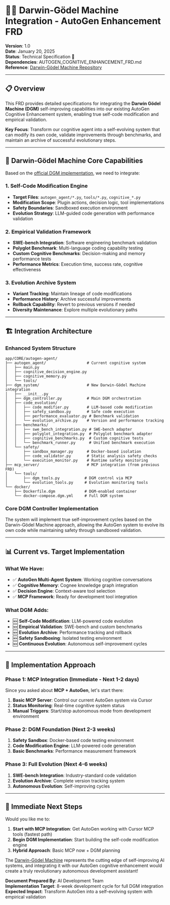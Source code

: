 # 🧬🤖 Darwin-Gödel Machine Integration - AutoGen Enhancement FRD

**Version**: 1.0  
**Date**: January 20, 2025  
**Status**: Technical Specification 🔧  
**Dependencies**: AUTOGEN_COGNITIVE_ENHANCEMENT_FRD.md  
**Reference**: [Darwin-Gödel Machine Repository](https://github.com/jennyzzt/dgm)

---

## 📋 Overview

This FRD provides detailed specifications for integrating the **Darwin Gödel Machine (DGM)** self-improving capabilities into our existing AutoGen Cognitive Enhancement system, enabling true self-code modification and empirical validation.

**Key Focus**: Transform our cognitive agent into a self-evolving system that can modify its own code, validate improvements through benchmarks, and maintain an archive of successful evolutionary steps.

---

## 🎯 Darwin-Gödel Machine Core Capabilities

Based on the [official DGM implementation](https://github.com/jennyzzt/dgm), we need to integrate:

### **1. Self-Code Modification Engine**
- **Target Files**: `autogen_agent/*.py`, `tools/*.py`, `cognitive_*.py`
- **Modification Scope**: Plugin actions, decision logic, tool implementations
- **Safety Boundaries**: Sandboxed execution environment
- **Evolution Strategy**: LLM-guided code generation with performance validation

### **2. Empirical Validation Framework**
- **SWE-bench Integration**: Software engineering benchmark validation
- **Polyglot Benchmark**: Multi-language coding capability testing  
- **Custom Cognitive Benchmarks**: Decision-making and memory performance tests
- **Performance Metrics**: Execution time, success rate, cognitive effectiveness

### **3. Evolution Archive System**
- **Variant Tracking**: Maintain lineage of code modifications
- **Performance History**: Archive successful improvements
- **Rollback Capability**: Revert to previous versions if needed
- **Diversity Maintenance**: Explore multiple evolutionary paths

---

## 🏗️ Integration Architecture

### **Enhanced System Structure**

```
app/CORE/autogen-agent/
├── autogen_agent/                  # Current cognitive system
│   ├── main.py
│   ├── cognitive_decision_engine.py
│   ├── cognitive_memory.py
│   └── tools/
├── dgm_system/                     # New Darwin-Gödel Machine integration
│   ├── __init__.py
│   ├── dgm_controller.py           # Main DGM orchestration
│   ├── code_evolution/
│   │   ├── code_modifier.py        # LLM-based code modification
│   │   ├── safety_sandbox.py       # Safe code execution
│   │   ├── performance_evaluator.py # Benchmark validation
│   │   └── evolution_archive.py    # Version and performance tracking
│   ├── benchmarks/
│   │   ├── swe_bench_integration.py # SWE-bench adapter
│   │   ├── polyglot_integration.py  # Polyglot benchmark adapter
│   │   ├── cognitive_benchmarks.py  # Custom cognitive tests
│   │   └── benchmark_runner.py      # Unified benchmark execution
│   └── safety/
│       ├── sandbox_manager.py      # Docker-based isolation
│       ├── code_validator.py       # Static analysis safety checks
│       └── execution_monitor.py    # Runtime safety monitoring
├── mcp_server/                     # MCP integration (from previous FRD)
│   └── tools/
│       ├── dgm_tools.py           # DGM control via MCP
│       └── evolution_tools.py     # Evolution monitoring tools
└── docker/
    ├── Dockerfile.dgm             # DGM-enabled container
    └── docker-compose.dgm.yml     # Full DGM system
```

### **Core DGM Controller Implementation**

The system will implement true self-improvement cycles based on the Darwin-Gödel Machine approach, allowing the AutoGen system to evolve its own code while maintaining safety through sandboxed validation.

---

## 📊 Current vs. Target Implementation

### **What We Have:**
- ✅ **AutoGen Multi-Agent System**: Working cognitive conversations
- ✅ **Cognitive Memory**: Cognee knowledge graph integration
- ✅ **Decision Engine**: Context-aware tool selection
- ✅ **MCP Framework**: Ready for development tool integration

### **What DGM Adds:**
- 🆕 **Self-Code Modification**: LLM-powered code evolution
- 🆕 **Empirical Validation**: SWE-bench and custom benchmarks
- 🆕 **Evolution Archive**: Performance tracking and rollback
- 🆕 **Safety Sandboxing**: Isolated testing environment
- 🆕 **Continuous Evolution**: Autonomous self-improvement cycles

---

## 🔧 Implementation Approach

### **Phase 1: MCP Integration (Immediate - Next 1-2 days)**
Since you asked about **MCP + AutoGen**, let's start there:

1. **Basic MCP Server**: Control our current AutoGen system via Cursor
2. **Status Monitoring**: Real-time cognitive system status
3. **Manual Triggers**: Start/stop autonomous mode from development environment

### **Phase 2: DGM Foundation (Next 2-3 weeks)**
1. **Safety Sandbox**: Docker-based code testing environment
2. **Code Modification Engine**: LLM-powered code generation
3. **Basic Benchmarks**: Performance measurement framework

### **Phase 3: Full Evolution (Next 4-6 weeks)**
1. **SWE-bench Integration**: Industry-standard code validation
2. **Evolution Archive**: Complete version tracking system
3. **Autonomous Evolution**: Self-improving cycles

---

## 🚀 Immediate Next Steps

Would you like me to:

1. **Start with MCP Integration**: Get AutoGen working with Cursor MCP tools (fastest path)
2. **Begin DGM Implementation**: Start building the self-code modification engine
3. **Hybrid Approach**: Basic MCP now + DGM planning

The [Darwin-Gödel Machine](https://github.com/jennyzzt/dgm) represents the cutting edge of self-improving AI systems, and integrating it with our AutoGen cognitive enhancement would create a truly revolutionary autonomous development assistant!

**Document Prepared By**: AI Development Team  
**Implementation Target**: 8-week development cycle for full DGM integration  
**Expected Impact**: Transform AutoGen into a self-evolving system with empirical validation 